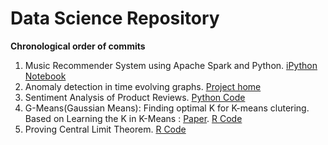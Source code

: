 # Data Science Repository
<b>Chronological order of commits</b>
<ol>
<li>Music Recommender System using Apache Spark and Python. <a href="https://github.com/shahrajat/Data-Science/tree/master/music-recommender">iPython Notebook</a></li>
<li>Anomaly detection in time evolving graphs. <a href="https://github.com/shahrajat/Data-Science/tree/master/anomaly-detection">Project home</a></li>
<li>Sentiment Analysis of Product Reviews. <a href="https://github.com/shahrajat/Data-Science/tree/master/sentiment-analysis-product-reviews">Python Code</a></li>
<li>G-Means(Gaussian Means): Finding optimal K for K-means clutering.<br/>
Based on Learning the K in K-Means : <a href="http://papers.nips.cc/paper/2526-learning-the-k-in-k-means.pdf"> Paper</a>. 
<a href="https://github.com/shahrajat/Data-Science/blob/master/gmeans.r">R Code</a>
</li>
<li>Proving Central Limit Theorem. <a href="https://github.com/shahrajat/Data-Science/blob/master/CLT.R">R Code</a></li>
</ol>

